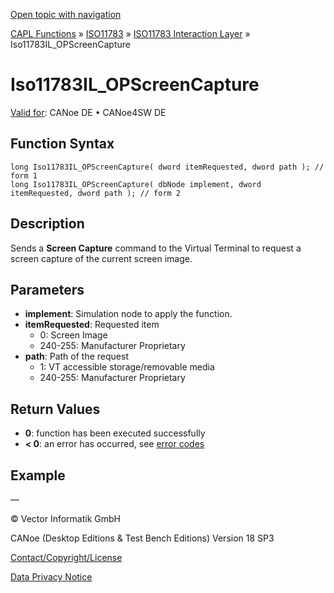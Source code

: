 [Open topic with navigation](../../../../../../CANoeDEFamily.htm#Topics/CAPLFunctions/ISO11783/ISOInteractionLayer/Functions/CAPLfunctionIso11783ILOPScreenCapture.md)

[CAPL Functions](../../../CAPLfunctions.md) » [ISO11783](../../CAPLfunctionsISO11783Overview.md) » [ISO11783 Interaction Layer](../CAPLfunctionsISOILOverview.md) » Iso11783IL_OPScreenCapture

# Iso11783IL_OPScreenCapture

[Valid for](../../../../Shared/FeatureAvailability.md):  CANoe DE • CANoe4SW DE

## Function Syntax

```plaintext
long Iso11783IL_OPScreenCapture( dword itemRequested, dword path ); // form 1
long Iso11783IL_OPScreenCapture( dbNode implement, dword itemRequested, dword path ); // form 2
```

## Description

Sends a **Screen Capture** command to the Virtual Terminal to request a screen capture of the current screen image.

## Parameters

- **implement**: Simulation node to apply the function.
- **itemRequested**: Requested item
  - 0: Screen Image
  - 240-255: Manufacturer Proprietary
- **path**: Path of the request
  - 1: VT accessible storage/removable media
  - 240-255: Manufacturer Proprietary

## Return Values

- **0**: function has been executed successfully
- **< 0**: an error has occurred, see [error codes](../../../CAPLfunctionsISOj1939ErrorCodes.md)

## Example

—

© Vector Informatik GmbH

CANoe (Desktop Editions & Test Bench Editions) Version 18 SP3

[Contact/Copyright/License](../../../../Shared/ContactCopyrightLicense.md)

[Data Privacy Notice](https://www.vector.com/int/en/company/get-info/privacy-policy/)